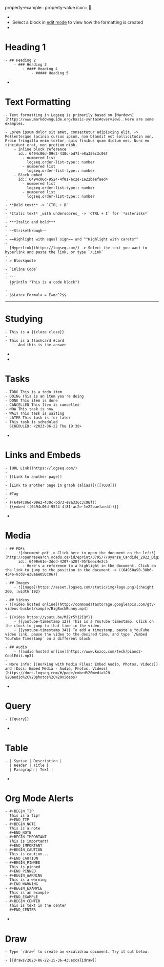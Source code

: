 property-example:: property-value
icon:: 👠

-
- Select a block in [edit mode](((6498e61e-b110-46ad-b6d1-1167e44da111))) to view how the formatting is created
-
# Heading 1
	- ## Heading 2
		- ### Heading 3
			- #### Heading 4
				- ##### Heading 5
-
# Text Formatting
	- Text formatting in Logseq is primarily based on [Mardown](https://www.markdownguide.org/basic-syntax#overview). Here are some examples.
	-
	- Lorem ipsum dolor sit amet, consectetur adipiscing elit. -> Pellentesque lacinia cursus ipsum, non blandit est sollicitudin non. Proin fringilla enim tortor, quis finibus quam dictum nec. Nunc eu tincidunt erat, non pretium nibh.
		- inline block reference
		  id:: 6494c06d-09e2-430c-bd73-e8a336c3c06f
			- numbered list
			  logseq.order-list-type:: number
			- numbered list
			  logseq.order-list-type:: number
		- Block embed
		  id:: 6494c06d-9524-4f81-ac2e-1e22baefaed4
			- numbered list
			  logseq.order-list-type:: number
			- numbered list
			  logseq.order-list-type:: number
	-
	- **Bold text** -> `CTRL + B`
	-
	- *Italic text* _with underscores_ -> `CTRL + I` for `*asterisks*`
	-
	- ***Italic and bold***
	-
	- ~~Strikethrough~~
	-
	- ==Highlight with equal sign== and ^^Highlight with carets^^
	-
	- [Hyperlink](https://logseq.com/) -> Select the text you want to hyperlink and paste the link, or type `/Link`
	-
	- > Blockquote
	-
	- `Inline Code`
	-
	- ```
	  (println "This is a code block")
	  ```
	-
	- $$Latex Formula = E=mc^2$$
- ---
# Studying
	- This is a {{cloze cloze}}
	-
	- This is a flashcard #card
		- And this is the answer
-
-
# Tasks
	- TODO This is a todo item
	- DOING This is an item you're doing
	- DONE This item is done
	- CANCELLED This Item is cancelled
	- NOW This task is now
	- WAIT This task is waiting
	- LATER This task is for later
	- This task is scheduled
	  SCHEDULED: <2023-06-22 Thu 19:30>
-
# Links and Embeds
	- [URL Link](https://logseq.com/)
	-
	- [[Link to another page]]
	-
	- [Link to another page in graph (alias)]([[TODO]])
	-
	- #Tag
	-
	- ((6494c06d-09e2-430c-bd73-e8a336c3c06f))
	- {{embed ((6494c06d-9524-4f81-ac2e-1e22baefaed4))}}
-
# Media
	- ## PDFs
		- ![document.pdf -> Click here to open the document on the left!](http://openresearch.ocadu.ca/id/eprint/3795/7/Uyanze_Candide_2022_DigitalFutures_THESIS.pdf)
		  id:: 6498e61e-3ddd-4207-a28f-95fbeec4e2c5
			- Here's a reference to a highlight in the document. Click on the link to jump to the position in the document -> ((64950a90-38b6-4346-9cd8-e38aae050c06))
	-
	- ## Images
		- ![image](https://asset.logseq.com/static/img/logo.png){:height 200, :width 192}
	-
	- ## Videos
	- ![video hosted online](http://commondatastorage.googleapis.com/gtv-videos-bucket/sample/BigBuckBunny.mp4)
	-
	- {{video https://youtu.be/MJ2r5Y12IQY}}
		- {{youtube-timestamp 12}} This is a YouTube timestamp. Click on the clock to jump to that time in the video.
		- {{youtube-timestamp 34}} To add a timestamp, paste a YouTube video link, pause the video to the desired time, and type `/Embed YouTube Timestamp` on a different block
	-
	- ## Audio
		- ![audio hosted online](https://www.kozco.com/tech/piano2-CoolEdit.mp3)
	-
	- More info: [[Working with Media Files: Embed Audio, Photos, Videos]] and [Docs: Embed Media - Audio, Photos, Videos](https://docs.logseq.com/#/page/embed%20media%20-%20audio%2C%20photos%2C%20videos)
-
# Query
	- {{query}}
-
# Table
	- | Syntax | Description |
	  | Header | Title |
	  | Paragraph | Text |
-
# Org Mode Alerts
	- #+BEGIN_TIP
	  This is a tip!
	  #+END_TIP
	- #+BEGIN_NOTE
	  This is a note
	  #+END_NOTE
	- #+BEGIN_IMPORTANT
	  This is important!
	  #+END_IMPORTANT
	- #+BEGIN_CAUTION
	  This is caution...
	  #+END_CAUTION
	- #+BEGIN_PINNED
	  This is pinned
	  #+END_PINNED
	- #+BEGIN_WARNING
	  This is a warning
	  #+END_WARNING
	- #+BEGIN_EXAMPLE
	  This is an example
	  #+END_EXAMPLE
	- #+BEGIN_CENTER
	  This is text in the center
	  #+END_CENTER
-
# Draw
	- Type `/draw` to create an excalidraw document. Try it out below:
	-
	- [[draws/2023-06-22-15-36-43.excalidraw]]